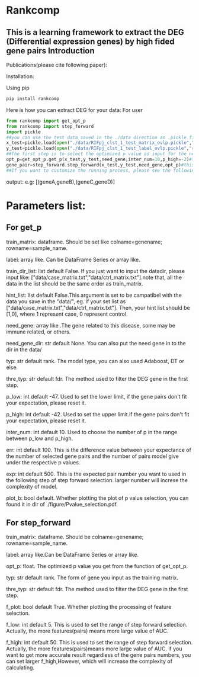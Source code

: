 # Rankcomp
This is a learning framework to extract the DEG (Differential expression genes) by high fided gene pairs
Introduction
-----------------------------
Publications(please cite following paper): 

Installation: 

Using pip
```python
pip install rankcomp
```

Here is how you can extract DEG for your data:
For user
```python
from rankcomp import get_opt_p
from rankcomp import step_forward
import pickle
##you can use the test data saved in the ./data direction as .pickle file type
x_test=pickle.load(open("./data/RIFpj_clst_1_test_matrix_ovlp.pickle","rb"))
y_test=pickle.load(open("./data/RIFpj_clst_1_test_label_ovlp.pickle","rb"))
##The first step is to select the optimized p value as input for the next step.
opt_p=get_opt_p.get_p(x_test,y_test,need_gene,inter_num=10,p_high=-2)#the matrix and label should include two types of case. default 0and 1.
gene_pair=step_forward.step_forward(x_test,y_test,need_gene,opt_p)#this scripts can help you to extract different genes pairs with strong significance.
##If you want to customize the running process, please see the following guidline of parameter setting.
```
output:
e.g: [(geneA,geneB),(geneC,geneD)]



# Parameters list:

##   For get_p
train_matrix: dataframe. Should be set like colname=genename; rowname=sample_name.

label: array like. Can be DataFrame Series or array like.

train_dir_list: list default False. If you just want to input the datadir, please input like:     ["data/case_matrix.txt","data/ctrl_matrix.txt"].note that, all the data in the list should be the same order as train_matrix.

hint_list: list default False.This argument is set to be campatibel with the data you save in the "data/", eg. if your set list as ["data/case_matrix.txt","data/ctrl_matrix.txt"]. Then, your hint list should be [1,0], where 1 represent case, 0 represent control.

need_gene: array like .The gene related to this disease, some may be immune related, or others.

need_gene_dir: str default None. You can also put the need gene in to the dir in the data/

typ: str default rank. The model type, you can also used Adaboost, DT or else.

thre_typ: str default fdr. The method used to filter the DEG gene in the first step.

p_low: int default -47. Used to set the lower limit, if the gene pairs don't fit your expectation, please reset it.

p_high: int default -42. Used to set the upper limit.if the gene pairs don't fit your expectation, please reset it.

inter_num: int default 10. Used to choose the number of p in the range between p_low and p_high.

err: int default 100. This is the difference value between your expectance of the number of selected gene pairs and the number of pairs model give under the respective p values.

exp: int default 500. This is the expected pair number you want to used in the following step of step forward selection. larger number will increse the complexity of model.

plot_b: bool default. Whether plotting the plot of p value selection, you can found it in dir of ./figure/Pvalue_selection.pdf.


##   For step_forward
train_matrix: dataframe. Should be colname=genename; rowname=sample_name.

label: array like.Can be DataFrame Series or array like.

opt_p: float. The optimized p value you get from the function of get_opt_p.

typ: str default rank. The form of gene you input as the training matrix.

thre_typ: str default fdr. The method used to filter the DEG gene in the first step.

f_plot: bool default True. Whether plotting the processing of feature selection.

f_low: int default 5. This is used to set the range of step forward selection. Actually, the more features(pairs) means more large value of AUC.

f_high: int default 50. This is used to set the range of step forward selection. Actually, the more features(pairs)means more large value of AUC. if you want to get more accurate result regardless of the gene pairs numbers, you can set larger f_high,However, which will increase the complexity of calculating.





